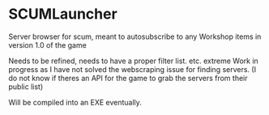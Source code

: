 # SCUMLauncher
Server browser for scum, meant to autosubscribe to any Workshop items in version 1.0 of the game


Needs to be refined, needs to have a proper filter list. etc. 
extreme Work in progress as I have not solved the webscraping issue for finding servers. 
(I do not know if theres an API for the game to grab the servers from their public list)

Will be compiled into an EXE eventually. 
